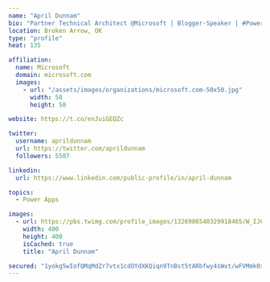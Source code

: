 ```yaml
---
name: "April Dunnam"
bio: "Partner Technical Architect @Microsoft | Blogger-Speaker | #PowerApps, #PowerAutomate, #Office365, #SharePoint | #WIT | #Karaoke Queen"
location: Broken Arrow, OK
type: "profile"
heat: 135

affiliation:
  name: Microsoft
  domain: microsoft.com
  images:
    - url: "/assets/images/organizations/microsoft.com-50x50.jpg"
      width: 50
      height: 50

website: https://t.co/enJuiGEQZc

twitter:
  username: aprildunnam
  url: https://twitter.com/aprildunnam
  followers: 5507

linkedin:
  url: https://www.linkedin.com/public-profile/in/april-dunnam

topics:
  - Power Apps

images:
  - url: https://pbs.twimg.com/profile_images/1326986540329918465/W_IJ6Ih2_400x400.jpg
    width: 400
    height: 400
    isCached: true
    title: "April Dunnam"

secured: "1yokg5wIofQMqMdZr7vtx1cdOYdXKQiqn9TnBst5tARbfwy4sWxt/wFVMmk0xoWeuuC+++cVnwMjo05uZ79GYFgO7aGD/UWBiU2BH5MLfa5UDZCvDVztIY+p6Em6SE6C87CMKGk2qEPMA1CsmV+93uFeOjzT/VaZqUYBGIYNsbDfPNCCKIeE+dSFEg6d869s1arfmqlJABPRVCk0fYGzsJpKDZF3jZUHW7YIiDfy00VznwLZz8uM5xyfzn4RII9tBjiFFs3P8sotWPXYAyu54VGjN90adZj5K4/PT1zDbLr+YgwU9tADzTs5q1lLDsETe1kByRSDzj7+NPmnRZrTv8fkDLoBqIOQC5x1HefoFZL4Px+5H7Sdt2t0jZ471uBcDJpEEt7eqjaoN3BU46CX8+r8MiHd7eNt8PhYOGSGH6o=;9tRWLOmVXgpETEWtRqMwgA=="
---
```


